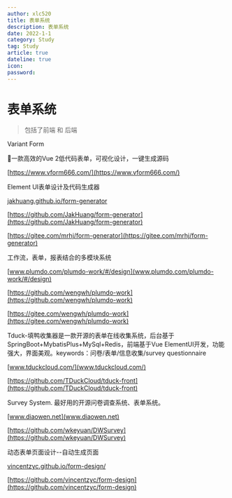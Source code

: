 ```yaml
---
author: xlc520
title: 表单系统
description: 表单系统
date: 2022-1-1
category: Study
tag: Study
article: true
dateline: true
icon: 
password: 
---
```

# 表单系统

> 包括了前端 和 后端

Variant Form

🚀一款高效的Vue 2低代码表单，可视化设计，一键生成源码

[https://www.vform666.com/](https://www.vform666.com/)



Element UI表单设计及代码生成器

[jakhuang.github.io/form-generator](jakhuang.github.io/form-generator)

[https://github.com/JakHuang/form-generator](https://github.com/JakHuang/form-generator)

[https://gitee.com/mrhj/form-generator](https://gitee.com/mrhj/form-generator)



工作流，表单，报表结合的多模块系统

[www.plumdo.com/plumdo-work/#/design](www.plumdo.com/plumdo-work/#/design)

[https://github.com/wengwh/plumdo-work](https://github.com/wengwh/plumdo-work)

[https://gitee.com/wengwh/plumdo-work](https://gitee.com/wengwh/plumdo-work)



Tduck-填鸭收集器是一款开源的表单在线收集系统，后台基于SpringBoot+MybatisPlus+MySql+Redis，前端基于Vue ElementUI开发，功能强大，界面美观。keywords：问卷/表单/信息收集/survey questionnaire

[www.tduckcloud.com/](www.tduckcloud.com/)

[https://github.com/TDuckCloud/tduck-front](https://github.com/TDuckCloud/tduck-front)



Survey System. 最好用的开源问卷调查系统、表单系统。

[www.diaowen.net](www.diaowen.net)

[https://github.com/wkeyuan/DWSurvey](https://github.com/wkeyuan/DWSurvey)



动态表单页面设计--自动生成页面

[vincentzyc.github.io/form-design/](vincentzyc.github.io/form-design/)

[https://github.com/vincentzyc/form-design](https://github.com/vincentzyc/form-design)